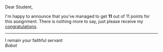 Dear Student,

I'm happy to announce that you've managed to get **11** out of 11 points for this assignment.
There is nothing more to say, just please receive my [congratulations](https://youtu.be/1Bix44C1EzY).

-----------
I remain your faithful servant\
_Bobot_